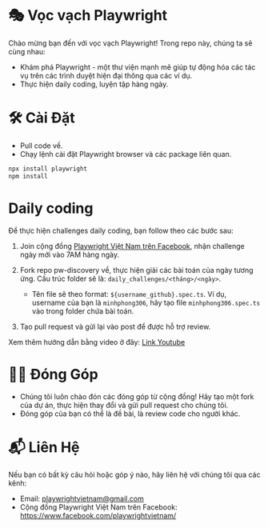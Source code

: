 # 🎭 Vọc vạch Playwright

Chào mừng bạn đến với vọc vạch Playwright! Trong repo này, chúng ta sẽ cùng nhau:

- Khám phá Playwright - một thư viện mạnh mẽ giúp tự động hóa các tác vụ trên các trình duyệt hiện đại thông qua các ví dụ.
- Thực hiện daily coding, luyện tập hàng ngày.

# 🛠️ Cài Đặt

- Pull code về.
- Chạy lệnh cài đặt Playwright browser và các package liên quan.

```bash {"id":"01J7WTWHFJBDST89TWE058YAGS"}
npx install playwright
npm install

```

# Daily coding

Để thực hiện challenges daily coding, bạn follow theo các bước sau:

1. Join cộng đồng [Playwright Việt Nam trên Facebook](https://www.facebook.com/playwrightvietnam/), nhận challenge ngày mới vào 7AM hàng ngày.
2. Fork repo pw-discovery về, thực hiện giải các bài toán của ngày tương ứng. Cấu trúc folder sẽ là: `daily_challenges/<tháng>/<ngày>`.
   - Tên file sẽ theo format: `${username_github}.spec.ts`. Ví dụ, username của bạn là `minhphong306`, hãy tạo file `minhphong306.spec.ts` vào trong folder chứa bài toán.

3. Tạo pull request và gửi lại vào post để được hỗ trợ review.

Xem thêm hướng dẫn bằng video ở đây: [Link Youtube]()

# 🧑‍💻 Đóng Góp

- Chúng tôi luôn chào đón các đóng góp từ cộng đồng! Hãy tạo một fork của dự án, thực hiện thay đổi và gửi pull request cho chúng tôi.
- Đóng góp của bạn có thể là đề bài, là review code cho người khác.

# 📬 Liên Hệ

Nếu bạn có bất kỳ câu hỏi hoặc góp ý nào, hãy liên hệ với chúng tôi qua các kênh:

- Email: playwrightvietnam@gmail.com
- Cộng đồng Playwright Việt Nam trên Facebook: https://www.facebook.com/playwrightvietnam/


